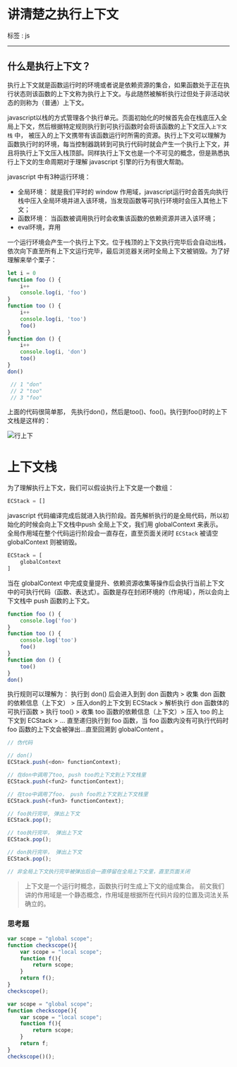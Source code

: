 # 讲清楚之执行上下文

标签 :  js

---


## 什么是执行上下文？ ##

执行上下文就是函数运行时的环境或者说是依赖资源的集合，如果函数处于正在执行状态则该函数的上下文称为执行上下文。与此随然被解析执行过但处于非活动状态的则称为（普通）上下文。

javascript以栈的方式管理各个执行单元。页面初始化的时候首先会在栈底压入全局上下文，然后根据特定规则执行到可执行函数时会将该函数的上下文压入`上下文栈` 中， 被压入的上下文携带有该函数运行时所需的资源。执行上下文可以理解为函数执行时的环境，每当控制器跳转到可执行代码时就会产生一个执行上下文，并且将执行上下文压入栈顶部。同样执行上下文也是一个不可见的概念，但是熟悉执行上下文的生命周期对于理解 javascript 引擎的行为有很大帮助。

javascript 中有3种运行环境：

- 全局环境： 就是我们平时的 window 作用域，javascript运行时会首先向执行栈中压入全局环境并进入该环境，当发现函数等可执行环境时会压入其他上下文；
- 函数环境： 当函数被调用执行时会收集该函数的依赖资源并进入该环境；
- eval环境，弃用

一个运行环境会产生一个执行上下文。位于栈顶的上下文执行完毕后会自动出栈，依次向下直至所有上下文运行完毕，最后浏览器关闭时全局上下文被销毁。为了好理解来举个栗子：

```javascript
let i = 0
function foo () {
    i++
    console.log(i, 'foo')
} 
function too () {
    i++
    console.log(i, 'too')
    foo()
}
function don () {
    i++
    console.log(i, 'don')
    too()
}
don()

 // 1 "don"
 // 2 "too"
 // 3 "foo"
```



上面的代码很简单那， 先执行don()，然后是too()、foo()。执行到foo()时的上下文栈是这样的：

![行上下](C:\Users\Administrator\Downloads\执行上下文.png)



# 上下文栈



为了理解执行上下文，我们可以假设执行上下文是一个数组：

```javascript
ECStack = []
```

javascript 代码编译完成后就进入执行阶段。首先解析执行的是全局代码，所以初始化的时候会向上下文栈中push 全局上下文，我们用  globalContext 来表示。 全局作用域在整个代码运行阶段会一直存在，直至页面关闭时 `ECStack` 被请空 globalContext 则被销毁。

```javascript
ECStack = [
    globalContext
]
```

当在 globalContext 中完成变量提升、依赖资源收集等操作后会执行当前上下文中的可执行代码（函数、表达式）。函数是存在封闭环境的（作用域），所以会向上下文栈中 push 函数的上下文。

```javascript
function foo () {
    console.log('foo')
}
function too () {
    console.log('too')
    foo()
}
function don () {
    too()
}
don()
```

执行规则可以理解为： 执行到 don() 后会进入到到 don 函数内 > 收集 don 函数的依赖信息（上下文） > 压入don的上下文到 ECStack > 解析执行 don 函数体的可执行函数 > 执行 too() > 收集 too 函数的依赖信息（上下文）> 压入 too 的上下文到 ECStack > ... 直至递归执行到 foo 函数，当 foo 函数内没有可执行代码时 foo 函数的上下文会被弹出...直至回溯到 globalContent 。

```javascript
// 伪代码

// don()
ECStack.push(<don> functionContext);

// 在don中调用了too, push too的上下文到上下文栈里
ECStack.push(<fun2> functionContext);

// 在too中调用了foo， push foo的上下文到上下文栈里
ECStack.push(<fun3> functionContext);

// foo执行完毕, 弹出上下文
ECStack.pop();

// too执行完毕， 弹出上下文
ECStack.pop();

// don执行完毕， 弹出上下文
ECStack.pop();

// 非全局上下文执行完毕被弹出后会一直停留在全局上下文里，直至页面关闭
```

>  上下文是一个运行时概念，函数执行时生成上下文的组成集合。 前文我们讲的作用域是一个静态概念，作用域是根据所在代码片段的位置及词法关系确立的。



### 思考题

```javascript
var scope = "global scope";
function checkscope(){
    var scope = "local scope";
    function f(){
        return scope;
    }
    return f();
}
checkscope();
```

```javascript
var scope = "global scope";
function checkscope(){
    var scope = "local scope";
    function f(){
        return scope;
    }
    return f;
}
checkscope()();
```





